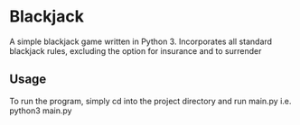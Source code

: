 # Blackjack

A simple blackjack game written in Python 3.
Incorporates all standard blackjack rules, excluding the option for insurance and to surrender

## Usage

To run the program, simply cd into the project directory and run main.py
i.e. python3 main.py
